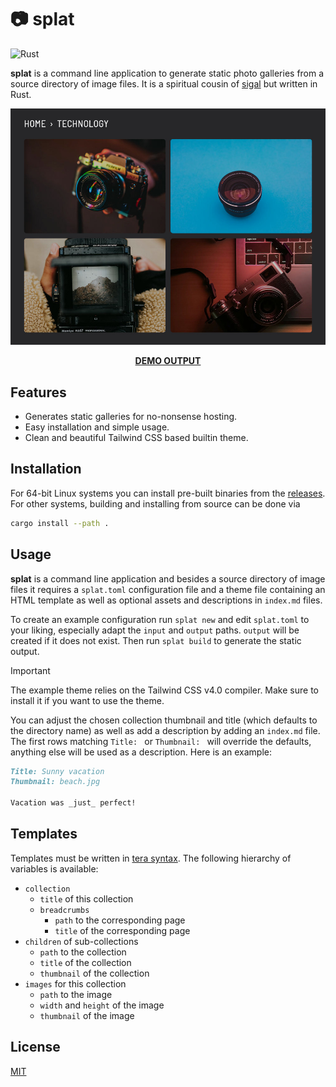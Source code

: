 # 📷 splat

![Rust](https://github.com/matze/splat/workflows/Rust/badge.svg)

**splat** is a command line application to generate static photo galleries from
a source directory of image files. It is a spiritual cousin of
[sigal](https://github.com/saimn/sigal) but written in Rust.

<a href="https://matze.github.io/splat/"><img alt="Example output" src="https://github.com/matze/splat/blob/master/example/screenshot.jpg"/></a>

<p align="center"><strong><a href="https://matze.github.io/splat/">DEMO OUTPUT</a></strong></p>


## Features

- Generates static galleries for no-nonsense hosting.
- Easy installation and simple usage.
- Clean and beautiful Tailwind CSS based builtin theme.


## Installation

For 64-bit Linux systems you can install pre-built binaries from the
[releases](https://github.com/matze/splat/releases). For other systems, building
and installing from source can be done via

```bash
cargo install --path .
```


## Usage

**splat** is a command line application and besides a source directory of image
files it requires a `splat.toml` configuration file and a theme file containing
an HTML template as well as optional assets and descriptions in `index.md`
files.

To create an example configuration run `splat new` and edit `splat.toml` to your
liking, especially adapt the `input` and `output` paths. `output` will be
created if it does not exist. Then run `splat build` to generate the static
output.

> [!IMPORTANT]
> The example theme relies on the Tailwind CSS v4.0 compiler. Make sure to
> install it if you want to use the theme.

You can adjust the chosen collection thumbnail and title (which defaults to the
directory name) as well as add a description by adding an `index.md` file. The
first rows matching `Title: ` or `Thumbnail: ` will override the defaults,
anything else will be used as a description. Here is an example:

```markdown
Title: Sunny vacation
Thumbnail: beach.jpg

Vacation was _just_ perfect!
```

## Templates

Templates must be written in [tera
syntax](https://keats.github.io/tera/docs/#templates). The following hierarchy
of variables is available:

- `collection`
  - `title` of this collection
  - `breadcrumbs`
    - `path` to the corresponding page
    - `title` of the corresponding page
- `children` of sub-collections
  - `path` to the collection
  - `title` of the collection
  - `thumbnail` of the collection
- `images` for this collection
  - `path` to the image
  - `width` and `height` of the image
  - `thumbnail` of the image


## License

[MIT](./LICENSE)
